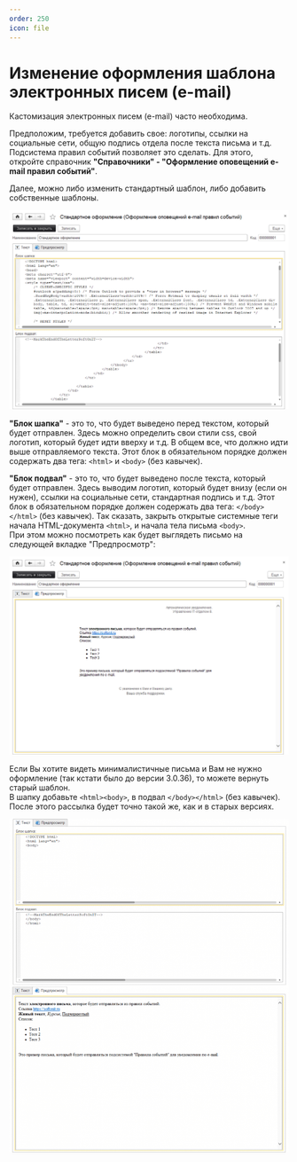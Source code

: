 ```yaml
---
order: 250
icon: file
---
```


# Изменение оформления шаблона электронных писем (e-mail)

Кастомизация электронных писем (e-mail) часто необходима.  

Предположим, требуется добавить свое: логотипы, ссылки на социальные сети, общую подпись отдела после текста письма и т.д. Подсистема правил событий позволяет это сделать. Для этого, откройте справочник **"Справочники" - "Оформление оповещений e-mail правил событий"**.   

Далее, можно либо изменить стандартный шаблон, либо добавить собственные шаблоны.

![01_ИзменениеОформления](static/01_ИзменениеОформления.png)

**"Блок шапка"** - это то, что будет выведено перед текстом, который будет отправлен. Здесь можно определить свои стили css, свой логотип, который будет идти вверху и т.д. В общем все, что должно идти выше отправляемого текста. Этот блок в обязательном порядке должен содержать два тега: `<html>` и `<body>` (без кавычек).

**"Блок подвал"** - это то, что будет выведено после текста, который будет отправлен. Здесь выводим логотип, который будет внизу (если он нужен), ссылки на социальные сети, стандартная подпись и т.д. Этот блок в обязательном порядке должен содержать два тега: `</body></html>` (без кавычек). Так сказать, закрыть открытые системные теги начала HTML-документа `<html>`, и начала тела письма `<body>`.  
При этом можно посмотреть как будет выглядеть письмо на следующей вкладке "Предпросмотр":

![02_ИзменениеОформления](static/02_ИзменениеОформления.png)

Если Вы хотите видеть минималистичные письма и Вам не нужно оформление (так кстати было до версии 3.0.36), то можете вернуть старый шаблон.  
В шапку добавьте `<html><body>`, в подвал `</body></html>` (без кавычек).   
После этого рассылка будет точно такой же, как и в старых версиях.  

![03_ИзменениеОформления](static/03_ИзменениеОформления.png)
